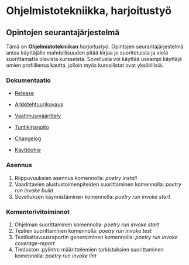 # Ohjelmistotekniikka, harjoitustyö

## Opintojen seurantajärjestelmä


Tämä on **Ohjelmistotekniikan** *harjoitustyö*. Opintojen seurantajärjestelmä antaa käyttäjälle mahdollisuuden pitää kirjaa jo suoritetuista ja vielä suorittamatta olevista kursseista. Sovellusta voi käyttää useampi käyttäjä omien profiiliensa kautta, jolloin myös kurssilistat ovat yksilöllisiä.


### Dokumentaatio

- [Release](https://github.com/eevis1/ot-harjoitustyo2022/releases/tag/viikko6)

- [Arkkitehtuurikuvaus](https://github.com/eevis1/ot-harjoitustyo2022/blob/master/dokumentaatio/arkkitehtuuri.md)

- [Vaatimusmäärittely](https://github.com/eevis1/ot-harjoitustyo2022/blob/master/dokumentaatio/vaatimusmaarittely.md)

- [Tuntikirjanpito](https://github.com/eevis1/ot-harjoitustyo2022/blob/master/dokumentaatio/tuntikirjanpito.md)

- [Changelog](https://github.com/eevis1/ot-harjoitustyo2022/blob/master/dokumentaatio/changelog.md)

- [Käyttöohje](https://github.com/eevis1/ot-harjoitustyo2022/blob/master/dokumentaatio/kayttoohje.md)


### Asennus

1. Riippuvuuksien asennus komennolla: *poetry install*
2. Vaadittavien alustustoimenpiteiden suorittaminen komennolla: *poetry run invoke build*
3. Sovelluksen käynnistäminen komennolla: *poetry run invoke start*


### Komentorivitoiminnot

1. Ohjelman suorittaminen komennolla: *poetry run invoke start*
2. Testien suorittaminen komennolla: *poetry run invoke test*
3. Testikattavuusraportin generoiminen komennolla: *poetry run invoke coverage-report*
4. Tiedoston .pylintrc määrittelemien tarkistuksien suorittaminen komennolla: *poetry run invoke lint*
